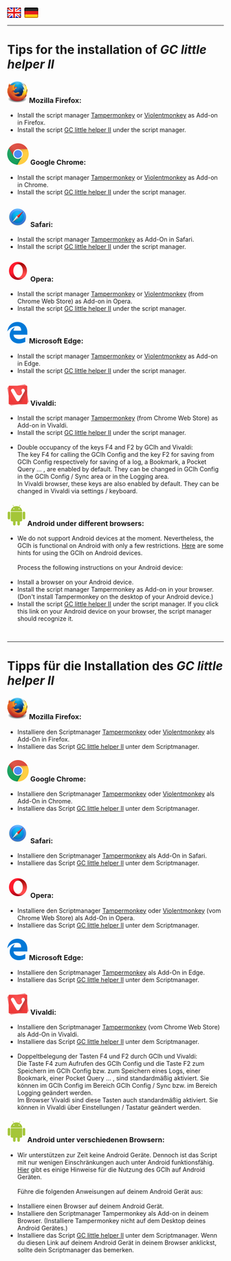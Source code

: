 <a href="#en" title=""><img src="../images/flag_en.png"></a> &nbsp;<a href="#de" title=""><img src="../images/flag_de.png"></a>

---
# Tips for the installation of *GC little helper II* <a id="en"></a>

### <a id="firefox_en"></a><img src="/images/mozilla_firefox_logo_small.png" title="Mozilla Firefox" alt="Mozilla Firefox"> Mozilla Firefox:<br>
* Install the script manager [Tampermonkey](https://addons.mozilla.org/en-US/firefox/addon/tampermonkey/) or [Violentmonkey](https://addons.mozilla.org/firefox/addon/violentmonkey/) as Add-on in Firefox.<br> 
* Install the script [GC little helper II](https://github.com/2Abendsegler/GClh/raw/master/gc_little_helper_II.user.js) under the script manager.<br>

### <a id="chrome_de"></a><img src="/images/google_chrome_logo_small.png" title="Google Chrom" alt="Google Chrom"> Google Chrome:
* Install the script manager [Tampermonkey](https://chrome.google.com/webstore/detail/tampermonkey/dhdgffkkebhmkfjojejmpbldmpobfkfo) or [Violentmonkey](https://chrome.google.com/webstore/detail/violent-monkey/jinjaccalgkegednnccohejagnlnfdag) as Add-on in Chrome.<br>
* Install the script [GC little helper II](https://github.com/2Abendsegler/GClh/raw/master/gc_little_helper_II.user.js) under the script manager.<br>

### <a id="safari_de"></a><img src="/images/safari_logo_small.png" title="Safari" alt="Safari"> Safari:
* Install the script manager [Tampermonkey](https://safari.tampermonkey.net/tampermonkey.safariextz) as Add-On in Safari.<br>
* Install the script [GC little helper II](https://github.com/2Abendsegler/GClh/raw/master/gc_little_helper_II.user.js) under the script manager.<br>

### <a id="opera_de"></a><img src="/images/opera_logo_small.png" title="Opera" alt="Opera"> Opera:
* Install the script manager [Tampermonkey](https://addons.opera.com/en/extensions/details/tampermonkey-beta) or [Violentmonkey](https://chrome.google.com/webstore/detail/violent-monkey/jinjaccalgkegednnccohejagnlnfdag) (from Chrome Web Store) as Add-on in Opera.<br>
* Install the script [GC little helper II](https://github.com/2Abendsegler/GClh/raw/master/gc_little_helper_II.user.js) under the script manager.<br>

### <a id="edge_de"></a><img src="/images/microsoft_edge_logo_small.png" title="Microsoft Edge" alt="Microsoft Edge"> Microsoft Edge:
* Install the script manager [Tampermonkey](https://www.microsoft.com/en-us/store/p/tampermonkey/9nblggh5162s) or [Violentmonkey](https://microsoftedge.microsoft.com/addons/detail/eeagobfjdenkkddmbclomhiblgggliao) as Add-on in Edge.<br>
* Install the script [GC little helper II](https://github.com/2Abendsegler/GClh/raw/master/gc_little_helper_II.user.js) under the script manager.<br>

### <a id="vivaldi_de"></a><img src="/images/vivaldi_logo_small.png" title="Vivaldi" alt="Vivaldi"> Vivaldi:
* Install the script manager [Tampermonkey](https://chrome.google.com/webstore/detail/tampermonkey/dhdgffkkebhmkfjojejmpbldmpobfkfo) (from Chrome Web Store) as Add-on in Vivaldi.<br>
* Install the script [GC little helper II](https://github.com/2Abendsegler/GClh/raw/master/gc_little_helper_II.user.js) under the script manager.<br><br>
* Double occupancy of the keys F4 and F2 by GClh and Vivaldi:<br>
The key F4 for calling the GClh Config and the key F2 for saving from GClh Config respectively for saving of a log, a Bookmark, a Pocket Query ... , are enabled by default. They can be changed in GClh Config in the GClh Config / Sync area or in the Logging area.<br>
In Vivaldi browser, these keys are also enabled by default. They can be changed in Vivaldi via settings / keyboard.<br>

### <a id="android_en"><a id="android_firefox_en"></a><img src="/images/android_logo_small.png" title="Android" alt="Android"> Android under different browsers:
* We do not support Android devices at the moment. Nevertheless, the GClh is functional on Android with only a few restrictions. <a href="/docu/faq.md#4-en" title="Link to 'FAQ 4. Hints for using on Android devices.'">Here</a> are some hints for using the GClh on Android devices.<br><br>
Process the following instructions on your Android device:<br><br>
* Install a browser on your Android device.<br>
* Install the script manager Tampermonkey as Add-on in your browser. (Don't install Tampermonkey on the desktop of your Android device.)<br>
* Install the script [GC little helper II](https://github.com/2Abendsegler/GClh/raw/master/gc_little_helper_II.user.js) under the script manager. If you click this link on your Android device on your browser, the script manager should recognize it.<br>
<br>

---
# Tipps für die Installation des *GC little helper II* <a id="de"></a>

### <a id="firefox_de"></a><img src="/images/mozilla_firefox_logo_small.png" title="Mozilla Firefox" alt="Mozilla Firefox"> Mozilla Firefox:
* Installiere den Scriptmanager [Tampermonkey](https://addons.mozilla.org/de/firefox/addon/tampermonkey/) oder [Violentmonkey](https://addons.mozilla.org/firefox/addon/violentmonkey/) als Add-On in Firefox.<br>
* Installiere das Script [GC little helper II](https://github.com/2Abendsegler/GClh/raw/master/gc_little_helper_II.user.js) unter dem Scriptmanager.<br>

### <a id="chrome_de"></a><img src="/images/google_chrome_logo_small.png" title="Google Chrom" alt="Google Chrom"> Google Chrome:
* Installiere den Scriptmanager [Tampermonkey](https://chrome.google.com/webstore/detail/tampermonkey/dhdgffkkebhmkfjojejmpbldmpobfkfo) oder [Violentmonkey](https://chrome.google.com/webstore/detail/violent-monkey/jinjaccalgkegednnccohejagnlnfdag) als Add-On in Chrome.<br>
* Installiere das Script [GC little helper II](https://github.com/2Abendsegler/GClh/raw/master/gc_little_helper_II.user.js) unter dem Scriptmanager.<br>

### <a id="safari_de"></a><img src="/images/safari_logo_small.png" title="Safari" alt="Safari"> Safari:
* Installiere den Scriptmanager [Tampermonkey](https://safari.tampermonkey.net/tampermonkey.safariextz) als Add-On in Safari.<br>
* Installiere das Script [GC little helper II](https://github.com/2Abendsegler/GClh/raw/master/gc_little_helper_II.user.js) unter dem Scriptmanager.<br>

### <a id="opera_de"></a><img src="/images/opera_logo_small.png" title="Opera" alt="Opera"> Opera:
* Installiere den Scriptmanager [Tampermonkey](https://addons.opera.com/de/extensions/details/tampermonkey-beta) oder [Violentmonkey](https://chrome.google.com/webstore/detail/violent-monkey/jinjaccalgkegednnccohejagnlnfdag) (vom Chrome Web Store) als Add-On in Opera.<br>
* Installiere das Script [GC little helper II](https://github.com/2Abendsegler/GClh/raw/master/gc_little_helper_II.user.js) unter dem Scriptmanager.<br>

### <a id="edge_de"></a><img src="/images/microsoft_edge_logo_small.png" title="Microsoft Edge" alt="Microsoft Edge"> Microsoft Edge:
* Installiere den Scriptmanager [Tampermonkey](https://www.microsoft.com/en-us/store/p/tampermonkey/9nblggh5162s) als Add-On in Edge.<br>
* Installiere das Script [GC little helper II](https://github.com/2Abendsegler/GClh/raw/master/gc_little_helper_II.user.js) unter dem Scriptmanager.<br>

### <a id="vivaldi_de"></a><img src="/images/vivaldi_logo_small.png" title="Vivaldi" alt="Vivaldi"> Vivaldi:
* Installiere den Scriptmanager [Tampermonkey](https://chrome.google.com/webstore/detail/tampermonkey/dhdgffkkebhmkfjojejmpbldmpobfkfo) (vom Chrome Web Store) als Add-On in Vivaldi.<br>
* Installiere das Script [GC little helper II](https://github.com/2Abendsegler/GClh/raw/master/gc_little_helper_II.user.js) unter dem Scriptmanager.<br><br>
* Doppeltbelegung der Tasten F4 und F2 durch GClh und Vivaldi:<br>
Die Taste F4 zum Aufrufen des GClh Config und die Taste F2 zum Speichern im GClh Config bzw. zum Speichern eines Logs, einer Bookmark, einer Pocket Query ... , sind standardmäßig aktiviert. Sie können im GClh Config im Bereich GClh Config / Sync bzw. im Bereich Logging geändert werden. <br>
Im Browser Vivaldi sind diese Tasten auch standardmäßig aktiviert. Sie können in Vivaldi über Einstellungen / Tastatur geändert werden.<br>

### <a id="android_de"><a id="android_firefox_de"></a><img src="/images/android_logo_small.png" title="Android" alt="Android"> Android unter verschiedenen Browsern:
* Wir unterstützen zur Zeit keine Android Geräte. Dennoch ist das Script mit nur wenigen Einschränkungen auch unter Android funktionsfähig. <a href="/docu/faq.md#4-de" title="Link to 'FAQ 4. Hinweise für die Nutzung auf Android Geräten.'">Hier</a> gibt es einige Hinweise für die Nutzung des GClh auf Android Geräten.<br><br>
Führe die folgenden Anweisungen auf deinem Android Gerät aus:<br><br>
* Installiere einen Browser auf deinem Android Gerät.<br>
* Installiere den Scriptmanager Tampermonkey als Add-on in deinem Browser. (Installiere Tampermonkey nicht auf dem Desktop deines Android Gerätes.)<br>
* Installiere das Script [GC little helper II](https://github.com/2Abendsegler/GClh/raw/master/gc_little_helper_II.user.js) unter dem Scriptmanager. Wenn du diesen Link auf deinem Android Gerät in deinem Browser anklickst, sollte dein Scriptmanager das bemerken.<br>
<br>
